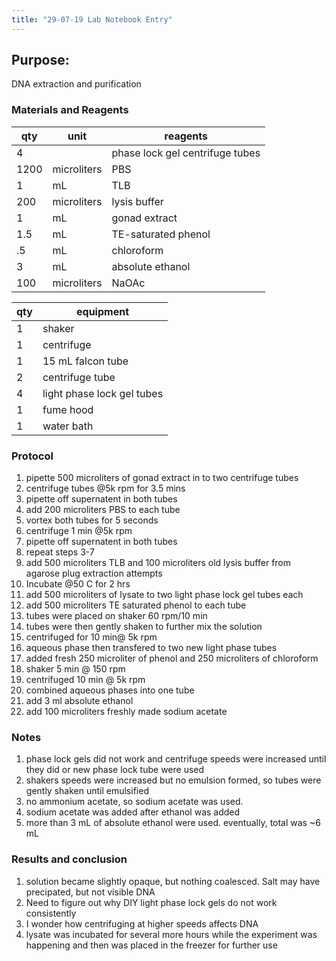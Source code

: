 ```yaml
---
title: "29-07-19 Lab Notebook Entry"
---
```


## Purpose:
DNA extraction and purification

### Materials and Reagents

|qty|unit|reagents|
|---|---|---|
|4||phase lock gel centrifuge tubes|
|1200|microliters| PBS|
|1|mL|TLB|
|200|microliters|lysis buffer|
|1|mL|gonad extract|
|1.5|mL|TE-saturated phenol|
|.5|mL|chloroform|
|3| mL| absolute ethanol|
|100| microliters|NaOAc|

|qty|equipment|
|---|---|
|1|shaker|
|1|centrifuge|
|1|15 mL falcon tube|
|2|centrifuge tube|
|4|light phase lock gel tubes|
|1|fume hood|
|1|water bath|

### Protocol
1. pipette 500 microliters of gonad extract in to two centrifuge tubes
2. centrifuge tubes @5k rpm for 3.5 mins
3. pipette off supernatent in both tubes
4. add 200 microliters PBS to each tube
5. vortex both tubes for 5 seconds 
6. centrifuge 1 min @5k rpm
7. pipette off supernatent in both tubes
8. repeat steps 3-7
9. add 500 microliters TLB and 100 microliters old lysis buffer from agarose plug extraction attempts
10. Incubate @50 C for 2 hrs
11. add 500 microliters of lysate to two light phase lock gel tubes each
12. add 500 microliters TE saturated phenol to each tube
13. tubes were placed on shaker 60 rpm/10 min
14. tubes were then gently shaken to further mix the solution
15. centrifuged for 10 min@ 5k rpm
16. aqueous phase then transfered to two new light phase tubes
17. added fresh 250 microliter of phenol and 250 microliters of chloroform
18. shaker 5 min @ 150 rpm
19. centrifuged 10 min @ 5k rpm
20. combined aqueous phases into one tube
21. add 3 ml absolute ethanol
22. add 100 microliters freshly made sodium acetate 

### Notes
1. phase lock gels did not work and centrifuge speeds were increased until they did or new phase lock tube were used
2. shakers speeds were increased but no emulsion formed, so tubes were gently shaken until emulsified
3. no ammonium acetate, so sodium acetate was used. 
4. sodium acetate was added after ethanol was added
5. more than 3 mL of absolute ethanol were used. eventually, total was ~6 mL

### Results and conclusion
1. solution became slightly opaque, but nothing coalesced. Salt may have precipated, but not visible DNA
2. Need to figure out why DIY light phase lock gels do not work consistently
3. I wonder how centrifuging at higher speeds affects DNA
4. lysate was incubated for several more hours while the experiment was happening and then was placed in the freezer for further use

